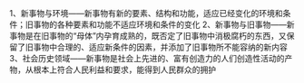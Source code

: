 1、新事物与环境——新事物有新的要素、结构和功能，适应已经变化的环境和条件；旧事物的各种要素和功能不适应环境和条件的变化
2、新事物与旧事物——新事物是在旧事物的“母体”内孕育成熟的，既否定了旧事物中消极腐朽的东西，又保留了旧事物中合理的、适应新条件的因素，并添加了旧事物所不能容纳的新内容
3、社会历史领域——新事物是社会上先进的、富有创造力的人们创造性活动的产物，从根本上符合人民利益和要求，能得到人民群众的拥护